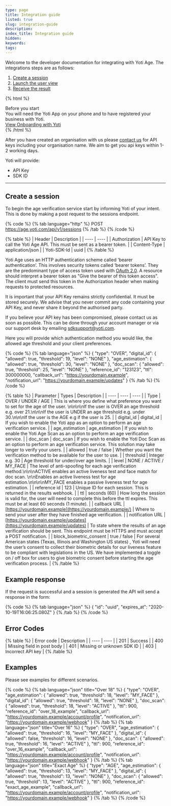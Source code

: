 ```yaml
---
type: page
title: Integration guide
listed: true
slug: integration-guide
description: 
index_title: Integration guide
hidden: 
keywords: 
tags: 
---
```


Welcome to the developer documentation for integrating with Yoti Age. The integrations steps are as follows:

1. [Create a session](https://developers.yoti.com/yoti-age/create-a-session)
2. [Launch the user view](https://developers.yoti.com/yoti-age/launch-the-user-view)
3. [Receive the result](https://developers.yoti.com/yoti-age/results)

{% html %}
<div class="alert-BYS">
   <div class="alert-title" id="BYS">
      Before you start
   </div>
   <div class="alert-text" >
      You will need the Yoti App on your phone and to have registered your business with Yoti.
   </div>
   <div class="alert-links"> 
         <a target="_self" href="https://developers.yoti.com/yoti/getting-started-hub">View Onboarding with Yoti</a>
   </div>
</div>
{% /html %}

After you have created an organisation with us please [contact us](mailto:sdksupport@yoti.com) for API keys including your organisation name. We aim to get you api keys within 1-2 working days.

Yoti will provide:

- API Key
- SDK ID

---

## Create a session

To begin the age verification service start by informing Yoti of your intent. This is done by making a post request to the sessions endpoint.

{% code %}
{% tab language="http" %}
POST https://age.yoti.com/api/v1/sessions
{% /tab %}
{% /code %}

{% table %}
| Header | Description | 
| ---- | ---- | 
| Authorization | API Key to call the Yoti Age API. This must be sent as a bearer token. | 
| Content-Type | application/json | 
| Yoti-SDK-Id | uuid | 
{% /table %}

Yoti Age uses an HTTP authentication scheme called ‘bearer authentication’. This involves security tokens called ‘bearer tokens’. They are the predominant type of access token used with [OAuth 2.0](https://oauth.net/2/). A resource should interpret a bearer token as "Give the bearer of this token access". The client must send this token in the Authorization header when making requests to protected resources.

It is important that your API Key remains strictly confidential. It must be stored securely. We advise that you never commit any code containing your API Key, and never share it beyond the authorised party.

If you believe your API key has been compromised, please contact us as soon as possible. This can be done through your account manager or via our support desk by emailing [sdksupport@yoti.com](mailto:sdksupport@yoti.com).

Here you will provide which authentication method you would like, the allowed age threshold and your client preferences.

{% code %}
{% tab language="json" %}
{
    "type": "OVER",
    "digital_id": {
        "allowed": true,
        "threshold": 19,
        "level": "NONE"
    },
    "age_estimation": {
        "allowed": true,
        "threshold": 30,
        "level": "NONE"
    },
    "doc_scan": {
        "allowed": true,
        "threshold": 25,
        "level": "NONE"
    },
    "reference_id": "123123",
    "ttl": 300000000,
    "callback_url": "https://yourdomain.example",
    "notification_url": "https://yourdomain.example/updates"
}
{% /tab %}
{% /code %}

{% table %}
| Parameter | Types | Description | 
| ---- | ---- | ---- | 
| Type | OVER / UNDER / AGE | This is where you define what preference you want to set for the age of the user. \n\n\n\nIf the user is OVER an age threshold e.g. over 21.\n\n\nIf the user is UNDER an age threshold e.g. under 30.\n\n\nIf the user is the AGE e.g if the user is 25. | 
| digital_id | digital_id | If you wish to enable the Yoti app as an option to perform an age verification service. | 
| age_estimation | age_estimation | If you wish to enable the Yoti Age Scan as an option to perform an age verification service. | 
| doc_scan | doc_scan | If you wish to enable the Yoti Doc Scan as an option to perform an age verification service. This solution may take longer to verify your users. | 
| allowed | true / false | Whether you want the verification method to be available for the user to use. | 
| threshold | Integer e.g. 30 | Age threshold for under/over age limits. | 
| level | NONE / ACTIVE / MY_FACE | The level of anti-spoofing for each age verification method.\n\n\nACTIVE enables an active liveness test and face match for doc scan. \n\nEnables an active liveness test for age estimation.\n\n\n\nMY_FACE enables a passive liveness test for age estimation. | 
| reference id | 123 | Unique ID for each session. This is returned in the results webhook. | 
| ttl | seconds (60) | How long the session is valid for, the user will need to complete this before the ttl expires. This must be at least 60 seconds (1 minute). | 
| callback URL | [https://yourdomain.example](https://yourdomain.example/) | Where to send your user after they have finished age verification. | 
| notification URL | [https://yourdomain.example/updates](https://yourdomain.example/updates) | To state where the results of an age verification should be sent. This endpoint must be HTTPS and must accept a POST notification. | 
| block_biometric_consent | true / false | For several American states (Texas, Illinois and Washington US states) , Yoti will need the user’s consent to collect their biometric details for our liveness feature to be compliant with legislations in the US. We have implemented a toggle on / off box for users to give biometric consent before starting the age verification process. | 
{% /table %}

## Example response

If the request is successful and a session is generated the API will send a response in the form:

{% code %}
{% tab language="json" %}
{
  "id": "uuid",
  "expires_at": "2020-10-19T16:06:25.080Z"
}
{% /tab %}
{% /code %}

## Error Codes

{% table %}
| Error code | Description | 
| ---- | ---- | 
| 201 | Success | 
| 400 | Missing field in post body | 
| 401 | Missing or unknown SDK ID | 
| 403 | Incorrect API key | 
{% /table %}

## Examples

Please see examples for different scenarios.

{% code %}
{% tab language="json" title="Over 18" %}
{
  "type": "OVER",
  "age_estimation": {
    "allowed": true,
    "threshold": 18,
    "level": "MY_FACE"
  },
  "digital_id": {
    "allowed": true,
    "threshold": 18,
    "level": "NONE"
  },
  "doc_scan": {
    "allowed": true,
    "threshold": 18,
    "level": "ACTIVE"
  },
  "ttl": 900,
  "reference_id": "over_18_example",
  "callback_url": "https://yourdomain.example/account/profile",
  "notification_url": "https://yourdomain.example/webhook"
}
{% /tab %}
{% tab language="json" title="Over 16" %}
{
  "type": "OVER",
  "age_estimation": {
    "allowed": true,
    "threshold": 16,
    "level": "MY_FACE"
  },
  "digital_id": {
    "allowed": false,
    "threshold": 16,
    "level": "NONE"
  },
  "doc_scan": {
    "allowed": true,
    "threshold": 16,
    "level": "ACTIVE"
  },
  "ttl": 900,
  "reference_id": "over_16_example",
  "callback_url": "https://yourdomain.example/account/profile",
  "notification_url": "https://yourdomain.example/webhook"
}
{% /tab %}
{% tab language="json" title="Exact Age" %}
{
  "type": "AGE",
  "age_estimation": {
    "allowed": true,
    "threshold": 13,
    "level": "MY_FACE"
  },
  "digital_id": {
    "allowed": true,
    "threshold": 13,
    "level": "NONE"
  },
  "doc_scan": {
    "allowed": true,
    "threshold": 13,
    "level": "ACTIVE"
  },
  "ttl": 900,
  "reference_id": "exact_age_example",
  "callback_url": "https://yourdomain.example/account/profile",
  "notification_url": "https://yourdomain.example/webhook"
}
{% /tab %}
{% /code %}